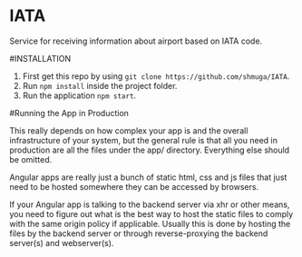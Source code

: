 # IATA
Service for receiving information about airport based on IATA code.

#INSTALLATION 

1. First get this repo by using `git clone https://github.com/shmuga/IATA`.    
2. Run `npm install` inside the project folder. 
3. Run the application `npm start`.

#Running the App in Production

This really depends on how complex your app is and the overall infrastructure of your system, but the general rule is that all you need in production are all the files under the app/ directory. Everything else should be omitted.

Angular apps are really just a bunch of static html, css and js files that just need to be hosted somewhere they can be accessed by browsers.

If your Angular app is talking to the backend server via xhr or other means, you need to figure out what is the best way to host the static files to comply with the same origin policy if applicable. Usually this is done by hosting the files by the backend server or through reverse-proxying the backend server(s) and webserver(s).

